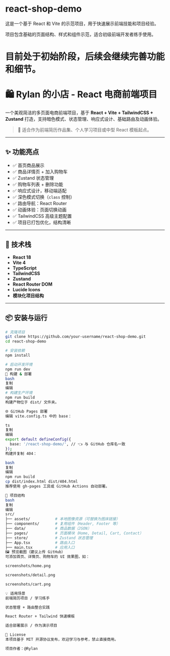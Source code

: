
# react-shop-demo

这是一个基于 React 和 Vite 的示范项目，用于快速展示前端技能和项目经验。

项目包含基础的页面结构、样式和组件示范，适合初级前端开发者练手使用。

目前处于初始阶段，后续会继续完善功能和细节。
=======
# 🛍️ Rylan 的小店 - React 电商前端项目

一个美观简洁的多页面电商前端项目，基于 **React + Vite + TailwindCSS + Zustand** 打造，支持暗色模式、状态管理、响应式设计、基础路由及动画体验。

> 🎯 适合作为前端简历作品集、个人学习项目或中型 React 模板起点。

---

## ✨ 功能亮点

- ✅ 首页商品展示
- ✅ 商品详情页 + 加入购物车
- ✅ Zustand 状态管理
- ✅ 购物车列表 + 删除功能
- ✅ 响应式设计，移动端适配
- ✅ 深色模式切换（`class` 控制）
- ✅ 路由导航：React Router
- ✅ 动画体验：页面切换动画
- ✅ TailwindCSS 高级主题配置
- ✅ 项目已打包优化，结构清晰

---

## 🔧 技术栈

- **React 18**
- **Vite 4**
- **TypeScript**
- **TailwindCSS**
- **Zustand**
- **React Router DOM**
- **Lucide Icons**
- **模块化项目结构**

---

## 📦 安装与运行

```bash
# 克隆项目
git clone https://github.com/your-username/react-shop-demo.git
cd react-shop-demo

# 安装依赖
npm install

# 启动开发环境
npm run dev
🚀 构建 & 部署
bash
复制
编辑
# 构建生产环境
npm run build
构建产物位于 dist/ 文件夹。

🌐 GitHub Pages 部署
编辑 vite.config.ts 中的 base：

ts
复制
编辑
export default defineConfig({
  base: '/react-shop-demo/', // 👈 与 GitHub 仓库名一致
});
构建并复制 404：

bash
复制
编辑
npm run build
cp dist/index.html dist/404.html
推荐使用 gh-pages 工具或 GitHub Actions 自动部署。

📁 项目结构
bash
复制
编辑
src/
├── assets/           # 本地图像资源（可替换为图床链接）
├── components/       # 复用组件（Header, Footer 等）
├── data/             # 商品数据（JSON）
├── pages/            # 页面模块（Home, Detail, Cart, Contact）
├── store/            # Zustand 状态管理
├── App.tsx           # 路由入口
├── main.tsx          # 应用入口
🖼️ 预览截图（建议上传 GitHub）
可添加首页、详情页、购物车的 UI 效果图，如：

screenshots/home.png

screenshots/detail.png

screenshots/cart.png

💡 适用场景
前端简历项目 / 学习练手

状态管理 + 路由整合实践

React Router + Tailwind 快速模板

适合部署展示 / 作为演示项目

📄 License
本项目基于 MIT 开源协议发布，欢迎学习与参考，禁止直接商用。

项目作者：@Rylan

